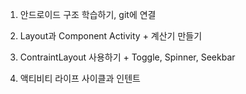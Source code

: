 ﻿
1. 안드로이드 구조 학습하기, git에 연결

2. Layout과 Component Activity + 계산기 만들기 

3. ContraintLayout 사용하기 + Toggle, Spinner, Seekbar

4. 액티비티 라이프 사이클과 인텐트





